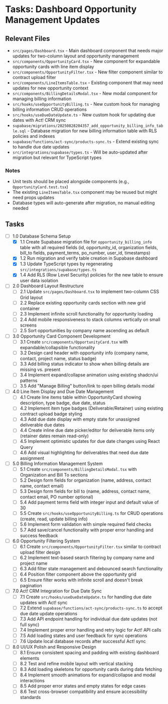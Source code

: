 # Tasks: Dashboard Opportunity Management Updates

## Relevant Files

- `src/pages/Dashboard.tsx` - Main dashboard component that needs major updates for two-column layout and opportunity management
- `src/components/OpportunityCard.tsx` - New component for expandable opportunity cards with line item display
- `src/components/OpportunityFilter.tsx` - New filter component similar to contract upload filter
- `src/components/LineItemsTable.tsx` - Existing component that may need updates for new opportunity context
- `src/components/BillingDetailsModal.tsx` - New modal component for managing billing information
- `src/hooks/useOpportunityBilling.ts` - New custom hook for managing billing information CRUD operations
- `src/hooks/useDueDateUpdate.ts` - New custom hook for updating due dates with Act! CRM sync
- `supabase/migrations/20250828204357_add_opportunity_billing_info_table.sql` - Database migration for new billing information table with RLS policies and indexes
- `supabase/functions/act-sync/products-sync.ts` - Extend existing sync to handle due date updates
- `src/integrations/supabase/types.ts` - Will be auto-updated after migration but relevant for TypeScript types

### Notes

- Unit tests should be placed alongside components (e.g., `OpportunityCard.test.tsx`)
- The existing `LineItemsTable.tsx` component may be reused but might need props updates
- Database types will auto-generate after migration, no manual editing needed

## Tasks

- [ ] 1.0 Database Schema Setup
  - [x] 1.1 Create Supabase migration file for `opportunity_billing_info` table with all required fields (id, opportunity_id, organization fields, bill_to fields, payment_terms, po_number, user_id, timestamps)
  - [x] 1.2 Run migration and verify table creation in Supabase dashboard
  - [x] 1.3 Update TypeScript types by regenerating `src/integrations/supabase/types.ts`
  - [x] 1.4 Add RLS (Row Level Security) policies for the new table to ensure user data isolation
- [ ] 2.0 Dashboard Layout Restructure  
  - [ ] 2.1 Update `src/pages/Dashboard.tsx` to implement two-column CSS Grid layout
  - [ ] 2.2 Replace existing opportunity cards section with new grid container
  - [ ] 2.3 Implement infinite scroll functionality for opportunity loading
  - [ ] 2.4 Add mobile responsiveness to stack columns vertically on small screens
  - [ ] 2.5 Sort opportunities by company name ascending as default
- [ ] 3.0 Opportunity Card Component Development
  - [ ] 3.1 Create `src/components/OpportunityCard.tsx` with expandable/collapsible functionality
  - [ ] 3.2 Design card header with opportunity info (company name, contact, project name, status badge)
  - [ ] 3.3 Add billing status indicator to show when billing details are missing vs. present
  - [ ] 3.4 Implement expand/collapse animation using existing shadcn/ui patterns
  - [ ] 3.5 Add "Manage Billing" button/link to open billing details modal
- [ ] 4.0 Line Item Display and Due Date Management
  - [ ] 4.1 Create line items table within OpportunityCard showing description, type badge, due date, status
  - [ ] 4.2 Implement item type badges (Deliverable/Retainer) using existing contract upload badge styling
  - [ ] 4.3 Add due date display with empty state for unassigned deliverable due dates
  - [ ] 4.4 Create inline due date picker/editor for deliverable items only (retainer dates remain read-only)
  - [ ] 4.5 Implement optimistic updates for due date changes using React Query
  - [ ] 4.6 Add visual highlighting for deliverables that need due date assignment
- [ ] 5.0 Billing Information Management System
  - [ ] 5.1 Create `src/components/BillingDetailsModal.tsx` with Organization and Bill To sections
  - [ ] 5.2 Design form fields for organization (name, address, contact name, contact email)
  - [ ] 5.3 Design form fields for bill to (name, address, contact name, contact email, PO number optional)
  - [ ] 5.4 Add payment terms field with integer input and default value of 30
  - [ ] 5.5 Create `src/hooks/useOpportunityBilling.ts` for CRUD operations (create, read, update billing info)
  - [ ] 5.6 Implement form validation with simple required field checks
  - [ ] 5.7 Add save/cancel functionality with proper error handling and success feedback
- [ ] 6.0 Opportunity Filtering System
  - [ ] 6.1 Create `src/components/OpportunityFilter.tsx` similar to contract upload filter design
  - [ ] 6.2 Implement text-based search filtering by company name and project name
  - [ ] 6.3 Add filter state management and debounced search functionality
  - [ ] 6.4 Position filter component above the opportunity grid
  - [ ] 6.5 Ensure filter works with infinite scroll and doesn't break pagination
- [ ] 7.0 Act! CRM Integration for Due Date Sync
  - [ ] 7.1 Create `src/hooks/useDueDateUpdate.ts` for handling due date updates with Act! sync
  - [ ] 7.2 Extend `supabase/functions/act-sync/products-sync.ts` to accept due date update operations
  - [ ] 7.3 Add API endpoint handling for individual due date updates (not full sync)
  - [ ] 7.4 Implement proper error handling and retry logic for Act! API calls
  - [ ] 7.5 Add loading states and user feedback for sync operations
  - [ ] 7.6 Update local database records after successful Act! sync
- [ ] 8.0 UI/UX Polish and Responsive Design
  - [ ] 8.1 Ensure consistent spacing and padding with existing dashboard elements
  - [ ] 8.2 Test and refine mobile layout with vertical stacking
  - [ ] 8.3 Add loading skeletons for opportunity cards during data fetching
  - [ ] 8.4 Implement smooth animations for expand/collapse and modal interactions
  - [ ] 8.5 Add proper error states and empty states for edge cases
  - [ ] 8.6 Test cross-browser compatibility and ensure accessibility standards